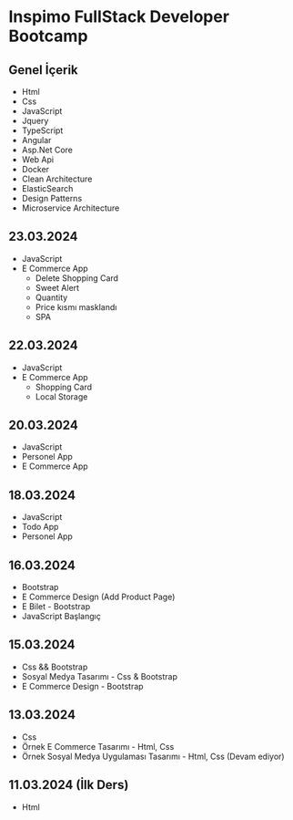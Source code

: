 # Inspimo FullStack Developer Bootcamp

## Genel İçerik
 - Html 
 - Css
- JavaScript
- Jquery
- TypeScript
- Angular
- Asp.Net Core
- Web Api
- Docker
- Clean Architecture
- ElasticSearch
- Design Patterns
- Microservice Architecture 

 ## 23.03.2024
 - JavaScript
 - E Commerce App
   - Delete Shopping Card
   - Sweet Alert
   - Quantity
   - Price kısmı masklandı
   - SPA

 ## 22.03.2024
 - JavaScript
 - E Commerce App
   - Shopping Card
   - Local Storage

  ## 20.03.2024
 - JavaScript
 - Personel App
 - E Commerce App

  ## 18.03.2024
 - JavaScript
 - Todo App 
 - Personel App 

  ## 16.03.2024
 - Bootstrap
 - E Commerce Design (Add Product Page)
 - E Bilet - Bootstrap
 - JavaScript Başlangıç


  ## 15.03.2024
 - Css && Bootstrap
 - Sosyal Medya Tasarımı - Css & Bootstrap
 - E Commerce Design - Bootstrap

  ## 13.03.2024
 - Css
 - Örnek E Commerce Tasarımı - Html, Css
 - Örnek Sosyal Medya Uygulaması Tasarımı - Html, Css (Devam ediyor)

## 11.03.2024 (İlk Ders)
 - Html









 
